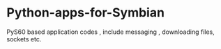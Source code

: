 Python-apps-for-Symbian
=======================

PyS60 based application codes , include messaging , downloading files, sockets etc. 
